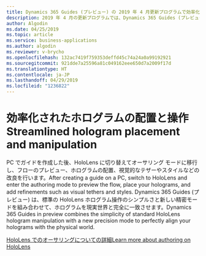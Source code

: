 ```yaml
---
title: Dynamics 365 Guides (プレビュー) の 2019 年 4 月更新プログラムで効率化されたホログラムの配置および操作機能
description: 2019 年 4 月の更新プログラムでは、Dynamics 365 Guides (プレビュー) の効率化されたホログラムの配置および操作機能により、ガイドのフローのテスト、ホログラムの配置、ホログラフィックのテザーとスタイルの追加が簡単になります。
author: Algodin
ms.date: 04/25/2019
ms.topic: article
ms.service: business-applications
ms.author: algodin
ms.reviewer: v-brycho
ms.openlocfilehash: 132ac7419f759353deffd45c74a24a0a99192921
ms.sourcegitcommit: 921dde7a25596a81c049162eee650d7a2009f17d
ms.translationtype: HT
ms.contentlocale: ja-JP
ms.lasthandoff: 04/29/2019
ms.locfileid: "1236822"
---
```

# <a name="streamlined-hologram-placement-and-manipulation"></a><span data-ttu-id="830b1-103">効率化されたホログラムの配置と操作</span><span class="sxs-lookup"><span data-stu-id="830b1-103">Streamlined hologram placement and manipulation</span></span>

<span data-ttu-id="830b1-104">PC でガイドを作成した後、HoloLens に切り替えてオーサリング モードに移行し、フローのプレビュー、ホログラムの配置、視覚的なテザーやスタイルなどの改良を行います。</span><span class="sxs-lookup"><span data-stu-id="830b1-104">After creating a guide on a PC, switch to HoloLens and enter the authoring mode to preview the flow, place your holograms, and add refinements such as visual tethers and styles.</span></span> <span data-ttu-id="830b1-105">Dynamics 365 Guides (プレビュー) は、標準の HoloLens ホログラム操作のシンプルさと新しい精密モードを組み合わせて、ホログラムを現実世界と完全に一致させます。</span><span class="sxs-lookup"><span data-stu-id="830b1-105">Dynamics 365 Guides in preview combines the simplicity of standard HoloLens hologram manipulation with a new precision mode to perfectly align your holograms with the physical world.</span></span>

[<span data-ttu-id="830b1-106">HoloLens でのオーサリングについての詳細</span><span class="sxs-lookup"><span data-stu-id="830b1-106">Learn more about authoring on HoloLens</span></span>](https://docs.microsoft.com/dynamics365/mixed-reality/guides/hololens-authoring)
